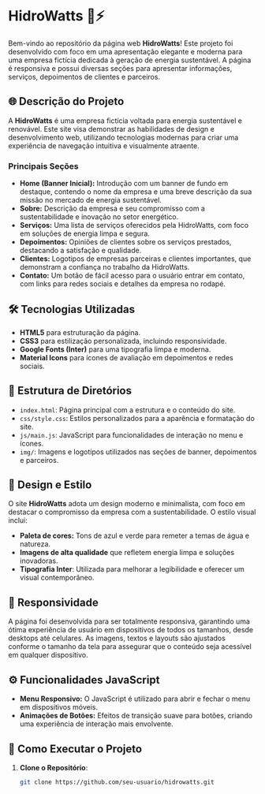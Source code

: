 # HidroWatts 🌊⚡

Bem-vindo ao repositório da página web **HidroWatts**! Este projeto foi desenvolvido com foco em uma apresentação elegante e moderna para uma empresa fictícia dedicada à geração de energia sustentável. A página é responsiva e possui diversas seções para apresentar informações, serviços, depoimentos de clientes e parceiros.

## 🌐 Descrição do Projeto

A **HidroWatts** é uma empresa fictícia voltada para energia sustentável e renovável. Este site visa demonstrar as habilidades de design e desenvolvimento web, utilizando tecnologias modernas para criar uma experiência de navegação intuitiva e visualmente atraente.

### Principais Seções

- **Home (Banner Inicial):** Introdução com um banner de fundo em destaque, contendo o nome da empresa e uma breve descrição da sua missão no mercado de energia sustentável.
- **Sobre:** Descrição da empresa e seu compromisso com a sustentabilidade e inovação no setor energético.
- **Serviços:** Uma lista de serviços oferecidos pela HidroWatts, com foco em soluções de energia limpa e segura.
- **Depoimentos:** Opiniões de clientes sobre os serviços prestados, destacando a satisfação e qualidade.
- **Clientes:** Logotipos de empresas parceiras e clientes importantes, que demonstram a confiança no trabalho da HidroWatts.
- **Contato:** Um botão de fácil acesso para o usuário entrar em contato, com links para redes sociais e detalhes da empresa no rodapé.

## 🛠 Tecnologias Utilizadas

- **HTML5** para estruturação da página.
- **CSS3** para estilização personalizada, incluindo responsividade.
- **Google Fonts (Inter)** para uma tipografia limpa e moderna.
- **Material Icons** para ícones de avaliação em depoimentos e redes sociais.

## 📁 Estrutura de Diretórios

- `index.html`: Página principal com a estrutura e o conteúdo do site.
- `css/style.css`: Estilos personalizados para a aparência e formatação do site.
- `js/main.js`: JavaScript para funcionalidades de interação no menu e ícones.
- `img/`: Imagens e logotipos utilizados nas seções de banner, depoimentos e parceiros.

## 🎨 Design e Estilo

O site **HidroWatts** adota um design moderno e minimalista, com foco em destacar o compromisso da empresa com a sustentabilidade. O estilo visual inclui:

- **Paleta de cores:** Tons de azul e verde para remeter a temas de água e natureza.
- **Imagens de alta qualidade** que refletem energia limpa e soluções inovadoras.
- **Tipografia Inter**: Utilizada para melhorar a legibilidade e oferecer um visual contemporâneo.

## 📱 Responsividade

A página foi desenvolvida para ser totalmente responsiva, garantindo uma ótima experiência de usuário em dispositivos de todos os tamanhos, desde desktops até celulares. As imagens, textos e layouts são ajustados conforme o tamanho da tela para assegurar que o conteúdo seja acessível em qualquer dispositivo.

## ⚙️ Funcionalidades JavaScript

- **Menu Responsivo:** O JavaScript é utilizado para abrir e fechar o menu em dispositivos móveis.
- **Animações de Botões:** Efeitos de transição suave para botões, criando uma experiência de interação mais envolvente.

## 🚀 Como Executar o Projeto

1. **Clone o Repositório**:
   ```bash
   git clone https://github.com/seu-usuario/hidrowatts.git
